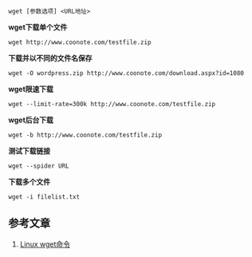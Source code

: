 ```shell
wget [参数选项] <URL地址>
```

**wget下载单个文件**

```
wget http://www.coonote.com/testfile.zip
```

**下载并以不同的文件名保存**

```
wget -O wordpress.zip http://www.coonote.com/download.aspx?id=1080
```

**wget限速下载**

```
wget --limit-rate=300k http://www.coonote.com/testfile.zip
```

**wget后台下载**

```
wget -b http://www.coonote.com/testfile.zip
```

**测试下载链接**

```
wget --spider URL
```

**下载多个文件**

```
wget -i filelist.txt
```

## 参考文章

1. [Linux wget命令](https://www.coonote.com/linux/linux-cmd-wget.html)

